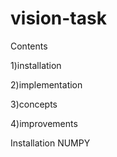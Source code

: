 # vision-task
Contents 




1)installation 



2)implementation



3)concepts 

4)improvements



Installation
NUMPY
